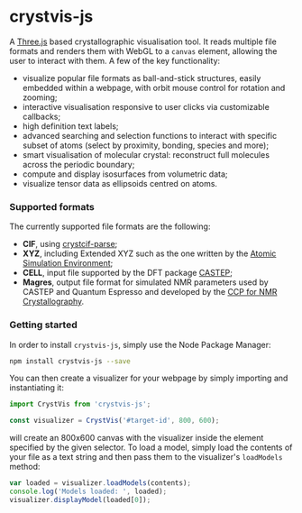 # crystvis-js

A [Three.js](https://threejs.org/) based crystallographic visualisation tool. It reads multiple file formats and renders them with WebGL to a `canvas` element, allowing the user to interact with them. A few of the key functionality:

* visualize popular file formats as ball-and-stick structures, easily embedded within a webpage, with orbit mouse control for rotation and zooming;
* interactive visualisation responsive to user clicks via customizable callbacks;
* high definition text labels;
* advanced searching and selection functions to interact with specific subset of atoms (select by proximity, bonding, species and more);
* smart visualisation of molecular crystal: reconstruct full molecules across the periodic boundary;
* compute and display isosurfaces from volumetric data;
* visualize tensor data as ellipsoids centred on atoms.

### Supported formats 

The currently supported file formats are the following:

* **CIF**, using [crystcif-parse](https://github.com/stur86/crystcif-parse);
* **XYZ**, including Extended XYZ such as the one written by the [Atomic Simulation Environment](https://wiki.fysik.dtu.dk/ase/);
* **CELL**, input file supported by the DFT package [CASTEP](http://www.castep.org/);
* **Magres**, output file format for simulated NMR parameters used by CASTEP and Quantum Espresso and developed by the [CCP for NMR Crystallography](https://www.ccpnc.ac.uk/).

### Getting started 

In order to install `crystvis-js`, simply use the Node Package Manager:

```bash
npm install crystvis-js --save
```

You can then create a visualizer for your webpage by simply importing and instantiating it:

```js
import CrystVis from 'crystvis-js';

const visualizer = CrystVis('#target-id', 800, 600);
```

will create an 800x600 canvas with the visualizer inside the element specified by the given selector. To load a model, simply load the contents of your file as a text string and then pass them to the visualizer's `loadModels` method:

```js 
var loaded = visualizer.loadModels(contents);
console.log('Models loaded: ', loaded);
visualizer.displayModel(loaded[0]);
```